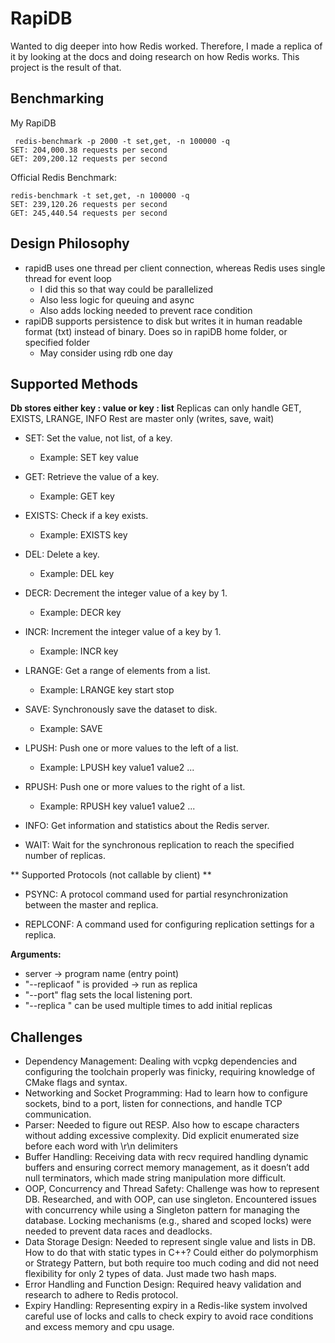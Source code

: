 # RapiDB
Wanted to dig deeper into how Redis worked. Therefore, I made a replica of it by looking at the docs and doing research on how Redis works. This project is the result of that.
## Benchmarking
My RapiDB
```
 redis-benchmark -p 2000 -t set,get, -n 100000 -q
SET: 204,000.38 requests per second
GET: 209,200.12 requests per second
```
Official Redis Benchmark:
```
redis-benchmark -t set,get, -n 100000 -q
SET: 239,120.26 requests per second
GET: 245,440.54 requests per second
```
## Design Philosophy
* rapidB uses one thread per client connection, whereas Redis uses single thread for event loop
  * I did this so that way could be parallelized
  * Also less logic for queuing and async
  * Also adds locking needed to prevent race condition
* rapiDB supports persistence to disk but writes it in human readable format (txt) instead of binary. Does so in rapiDB home folder, or specified folder
  * May consider using rdb one day
## Supported Methods
**Db stores either key : value or key : list**
Replicas can only handle GET, EXISTS, LRANGE, INFO 
Rest are master only (writes, save, wait)

* SET: Set the value, not list, of a key.
  * Example: SET key value

* GET: Retrieve the value of a key.
  * Example: GET key

* EXISTS: Check if a key exists.
  * Example: EXISTS key

* DEL: Delete a key.
  * Example: DEL key

* DECR: Decrement the integer value of a key by 1.
  * Example: DECR key

* INCR: Increment the integer value of a key by 1.
  * Example: INCR key

* LRANGE: Get a range of elements from a list.
  * Example: LRANGE key start stop

* SAVE: Synchronously save the dataset to disk.
  * Example: SAVE

* LPUSH: Push one or more values to the left of a list.
  * Example: LPUSH key value1 value2 ...


* RPUSH: Push one or more values to the right of a list.
  * Example: RPUSH key value1 value2 ...

* INFO: Get information and statistics about the Redis server.
* WAIT: Wait for the synchronous replication to reach the specified number of replicas.


** Supported Protocols (not callable by client) **
* PSYNC: A protocol command used for partial resynchronization between the master and replica.

* REPLCONF: A command used for configuring replication settings for a replica.


**Arguments:** 
* server  -> program name (entry point)
* "--replicaof <host> <port>" is provided -> run as replica
* "--port" flag sets the local listening port.
* "--replica <host> <port>" can be used multiple times to add initial replicas


## Challenges
* Dependency Management: Dealing with vcpkg dependencies and configuring the toolchain properly was finicky, requiring knowledge of CMake flags and syntax.
* Networking and Socket Programming: Had to learn how to configure sockets, bind to a port, listen for connections, and handle TCP communication.
* Parser: Needed to figure out RESP. Also how to escape characters without adding excessive complexity. Did explicit enumerated size before each word with \r\n delimiters
* Buffer Handling: Receiving data with recv required handling dynamic buffers and ensuring correct memory management, as it doesn’t add null terminators, which made string manipulation more difficult.
* OOP, Concurrency and Thread Safety: Challenge was how to represent DB. Researched, and with OOP, can use singleton. Encountered issues with concurrency while using a Singleton pattern for managing the database. Locking mechanisms (e.g., shared and scoped locks) were needed to prevent data races and deadlocks.
* Data Storage Design: Needed to represent single value and lists in DB. How to do that with static types in C++? Could either do polymorphism or Strategy Pattern, but both require too much coding and did not need flexibility for only 2 types of data. Just made two hash maps.
* Error Handling and Function Design: Required heavy validation and research to adhere to Redis protocol.
* Expiry Handling: Representing expiry in a Redis-like system involved careful use of locks and calls to check expiry to avoid race conditions and excess memory and cpu usage.
